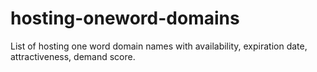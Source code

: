 # hosting-oneword-domains
List of hosting one word domain names with availability, expiration date, attractiveness, demand score.
